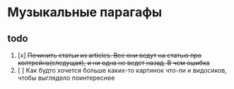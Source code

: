 # Музыкальные парагафы

## todo

1. [x] ~~Починить статьи из articles. Все они ведут на статью про колтрейна(следущая), и ни одна не ведет назад. В чем ошибка~~
2. [ ] Как будто хочется больше каких-то картинок что-ли и видосиков, чтобы выглядело поинтереснее